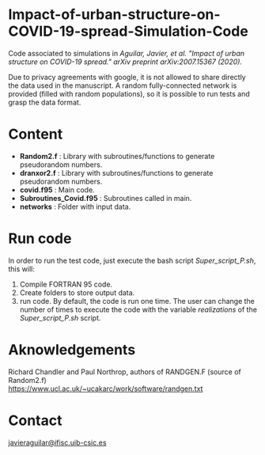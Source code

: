 # Impact-of-urban-structure-on-COVID-19-spread-Simulation-Code
Code associated to simulations in *Aguilar, Javier, et al. "Impact of urban structure on COVID-19 spread."
  arXiv preprint arXiv:2007.15367 (2020).*  
  
  Due to privacy agreements with google, it is not allowed to share directly the data used in the manuscript. A random fully-connected network is provided (filled with random populations), so it is possible to run tests and grasp the data format.  
  
  # Content
  * **Random2.f** : Library with subroutines/functions to generate pseudorandom numbers.
  * **dranxor2.f** : Library with subroutines/functions to generate pseudorandom numbers.
  * **covid.f95** : Main code.
  * **Subroutines_Covid.f95** : Subroutines called in main.
  * **networks** : Folder with input data.
  
  # Run code
  
  In order to run the test code, just execute the bash script *Super_script_P.sh*, this will:
  1. Compile FORTRAN 95 code.
  2. Create folders to store output data.
  3. run code. By default, the code is run one time. The user can change the number of times to execute the code with the variable *realizations* of the *Super_script_P.sh* script.
  
  # Aknowledgements
  
  Richard Chandler and Paul Northrop, authors of RANDGEN.F (source of Random2.f)  
  https://www.ucl.ac.uk/~ucakarc/work/software/randgen.txt
  
  # Contact
  
  javieraguilar@ifisc.uib-csic.es
